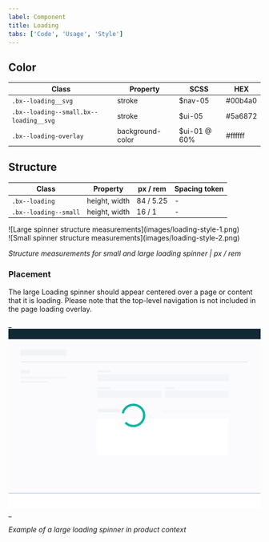 ```yaml
---
label: Component
title: Loading
tabs: ['Code', 'Usage', 'Style']
---
```


## Color

| Class                                  | Property         | SCSS         | HEX     |
| -------------------------------------- | ---------------- | ------------ | ------- |
| `.bx--loading__svg`                    | stroke           | $nav-05      | #00b4a0 |
| `.bx--loading--small.bx--loading__svg` | stroke           | $ui-05       | #5a6872 |
| `.bx--loading-overlay`                 | background-color | $ui-01 @ 60% | #ffffff |

## Structure

| Class                 | Property      | px / rem  | Spacing token |
| --------------------- | ------------- | --------- | ------------- |
| `.bx--loading`        | height, width | 84 / 5.25 | -             |
| `.bx--loading--small` | height, width | 16 / 1    | -             |

<div data-insert-component="ImageGrid">
  <div>
    ![Large spinner structure measurements](images/loading-style-1.png)
  </div>
  <div>
    ![Small spinner structure measurements](images/loading-style-2.png)
  </div>
</div>

_Structure measurements for small and large loading spinner | px / rem_

### Placement

The large Loading spinner should appear centered over a page or content that it is loading. Please note that the top-level navigation is not included in the page loading overlay.

_
![Large spinner in context example](images/loading-style-4.png)
_

_Example of a large loading spinner in product context_
